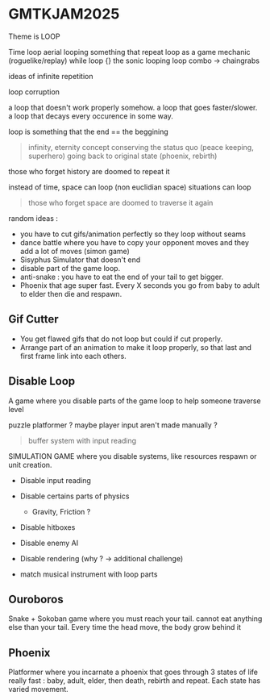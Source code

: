 # GMTKJAM2025

Theme is LOOP

Time loop
aerial looping
something that repeat
loop as a game mechanic (roguelike/replay)
while loop {}
the sonic looping
loop combo -> chaingrabs

ideas of infinite repetition

loop corruption

a loop that doesn't work properly somehow.
a loop that goes faster/slower.
a loop that decays every occurence in some way.

loop is something that the end == the beggining
> infinity, eternity concept
> conserving the status quo (peace keeping, superhero)
> going back to original state (phoenix, rebirth)

those who forget history are doomed to repeat it

instead of time, space can loop (non euclidian space)
situations can loop

> those who forget space are doomed to traverse it again

random ideas :

- you have to cut gifs/animation perfectly so they loop without seams
- dance battle where you have to copy your opponent moves and they add a lot of moves (simon game)
- Sisyphus Simulator that doesn't end
- disable part of the game loop.
- anti-snake : you have to eat the end of your tail to get bigger.
- Phoenix that age super fast. Every X seconds you go from baby to adult to elder then die and respawn.

## Gif Cutter

- You get flawed gifs that do not loop but could if cut properly.
- Arrange part of an animation to make it loop properly, so that last and first frame link into each others.

## Disable Loop

A game where you disable parts of the game loop to help someone traverse level

puzzle platformer ?
maybe player input aren't made manually ?
> buffer system with input reading

SIMULATION GAME where you disable systems, like resources respawn or unit creation.

- Disable input reading
- Disable certains parts of physics
  - Gravity, Friction ?
- Disable hitboxes
- Disable enemy AI
- Disable rendering (why ? -> additional challenge)

- match musical instrument with loop parts

## Ouroboros

Snake + Sokoban game where you must reach your tail.
cannot eat anything else than your tail. Every time the head move, the body grow behind it

## Phoenix

Platformer where you incarnate a phoenix that goes through 3 states of life really fast : baby, adult, elder, then death, rebirth and repeat. Each state has varied movement.
